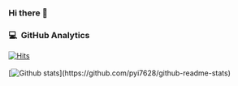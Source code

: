 ### Hi there 👋

### 💻 &nbsp;GitHub Analytics
[![Hits](https://hits.seeyoufarm.com/api/count/incr/badge.svg?url=https%3A%2F%2Fgithub.com%2Fpyi7628%2Fhit-counter&count_bg=%23FF6192&title_bg=%23555555&icon=googlefit.svg&icon_color=%23E7E7E7&title=hits&edge_flat=false)](https://hits.seeyoufarm.com)
<br/>
<br/>
[![Github stats](https://github-readme-stats.vercel.app/api?username=pyi7628&show_icons=true&theme=algolia&include_all_commits=true&count_private=true")](https://github.com/pyi7628/github-readme-stats)

<!--
**pyi7628/pyi7628** is a ✨ _special_ ✨ repository because its `README.md` (this file) appears on your GitHub profile.

Here are some ideas to get you started:

- 🔭 I’m currently working on ...
- 🌱 I’m currently learning - Spring boot, Kubernetes, Docker, Redis, GraphQL, Redux
- 👯 I’m looking to collaborate on ...
- 🤔 I’m looking for help with ...
- 💬 Ask me about ...
- 📫 How to reach me: ...
- 😄 Pronouns: ...
- ⚡ Fun fact: ...
-->
